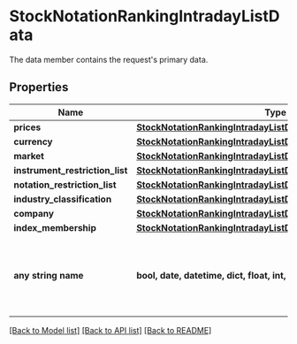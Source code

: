# StockNotationRankingIntradayListData

The data member contains the request's primary data.

## Properties
Name | Type | Description | Notes
------------ | ------------- | ------------- | -------------
**prices** | [**StockNotationRankingIntradayListDataPrices**](StockNotationRankingIntradayListDataPrices.md) |  | [optional] 
**currency** | [**StockNotationRankingIntradayListDataCurrency**](StockNotationRankingIntradayListDataCurrency.md) |  | [optional] 
**market** | [**StockNotationRankingIntradayListDataMarket**](StockNotationRankingIntradayListDataMarket.md) |  | [optional] 
**instrument_restriction_list** | [**StockNotationRankingIntradayListDataInstrumentRestrictionList**](StockNotationRankingIntradayListDataInstrumentRestrictionList.md) |  | [optional] 
**notation_restriction_list** | [**StockNotationRankingIntradayListDataNotationRestrictionList**](StockNotationRankingIntradayListDataNotationRestrictionList.md) |  | [optional] 
**industry_classification** | [**StockNotationRankingIntradayListDataIndustryClassification**](StockNotationRankingIntradayListDataIndustryClassification.md) |  | [optional] 
**company** | [**StockNotationRankingIntradayListDataCompany**](StockNotationRankingIntradayListDataCompany.md) |  | [optional] 
**index_membership** | [**StockNotationRankingIntradayListDataIndexMembership**](StockNotationRankingIntradayListDataIndexMembership.md) |  | [optional] 
**any string name** | **bool, date, datetime, dict, float, int, list, str, none_type** | any string name can be used but the value must be the correct type | [optional]

[[Back to Model list]](../README.md#documentation-for-models) [[Back to API list]](../README.md#documentation-for-api-endpoints) [[Back to README]](../README.md)



